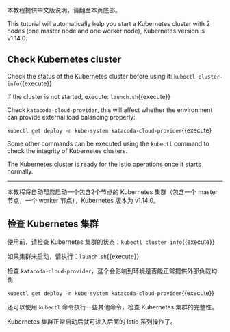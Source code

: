 本教程提供中文版说明，请翻至本页底部。

This tutorial will automatically help you start a Kubernetes cluster with 2 nodes (one master node and one worker node), Kubernetes version is v1.14.0.

## Check Kubernetes cluster

Check the status of the Kubernetes cluster before using it: `kubectl cluster-info`{{execute}}

If the cluster is not started, execute: `launch.sh`{{execute}}

Check `katacoda-cloud-provider`, this will affect whether the environment can provide external load balancing properly:

`kubectl get deploy -n kube-system katacoda-cloud-provider`{{execute}

Some other commands can be executed using the `kubectl` command to check the integrity of Kubernetes clusters.

The Kubernetes cluster is ready for the Istio operations once it starts normally.

---

本教程将自动帮您启动一个包含2个节点的 Kubernetes 集群（包含一个 master 节点，一个 worker 节点），Kubernetes 版本为 v1.14.0。

## 检查 Kubernetes 集群

使用前，请检查 Kubernetes 集群的状态：`kubectl cluster-info`{{execute}}

如果集群未启动，请执行：`launch.sh`{{execute}}

检查 `katacoda-cloud-provider`，这个会影响到环境是否能正常提供外部负载均衡:

`kubectl get deploy -n kube-system katacoda-cloud-provider`{{execute}}

还可以使用 `kubectl` 命令执行一些其他命令，检查 Kubernetes 集群的完整性。

Kubernetes 集群正常启动后就可进入后面的 Istio 系列操作了。
